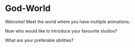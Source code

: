 # God-World

Welcome! Meet the world where you have multiple animations.

Now who would like to introduce your favourite studios?

What are your preferable abilities?
